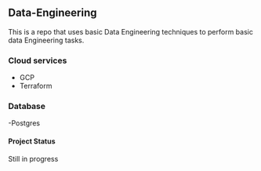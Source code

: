 
## Data-Engineering

This is a repo that uses basic Data Engineering techniques to perform basic data Engineering tasks.

### Cloud services
- GCP
- Terraform

### Database
-Postgres

#### Project Status
Still in progress

